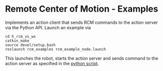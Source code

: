 # Remote Center of Motion - Examples
Implements an action client that sends RCM commands to the action server via the Python API. Launch an example via
```shell
cd h_rcm_vs_ws
catkin_make
source devel/setup.bash
roslaunch rcm_examples rcm_example_node.launch
```
This launches the robot, starts the action server and sends command to the action server as specified in the [python script](python/rcm_example_node.py).
